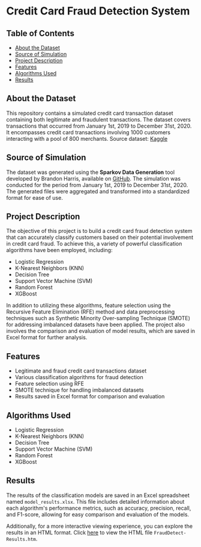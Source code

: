 # Credit Card Fraud Detection System

## Table of Contents
- [About the Dataset](#about-the-dataset)
- [Source of Simulation](#source-of-simulation)
- [Project Description](#project-description)
- [Features](#features)
- [Algorithms Used](#algorithms-used)
- [Results](#results)


## About the Dataset
This repository contains a simulated credit card transaction dataset containing both legitimate and fraudulent transactions. The dataset covers transactions that occurred from January 1st, 2019 to December 31st, 2020. It encompasses credit card transactions involving 1000 customers interacting with a pool of 800 merchants.
Source dataset: [Kaggle](https://www.kaggle.com/datasets/kartik2112/fraud-detection)
## Source of Simulation
The dataset was generated using the **Sparkov Data Generation** tool developed by Brandon Harris, available on [GitHub](https://github.com/namebrandon/Sparkov_Data_Generation). The simulation was conducted for the period from January 1st, 2019 to December 31st, 2020. The generated files were aggregated and transformed into a standardized format for ease of use.

## Project Description
The objective of this project is to build a credit card fraud detection system that can accurately classify customers based on their potential involvement in credit card fraud. To achieve this, a variety of powerful classification algorithms have been employed, including:
- Logistic Regression
- K-Nearest Neighbors (KNN)
- Decision Tree
- Support Vector Machine (SVM)
- Random Forest
- XGBoost

In addition to utilizing these algorithms, feature selection using the Recursive Feature Elimination (RFE) method and data preprocessing techniques such as Synthetic Minority Over-sampling Technique (SMOTE) for addressing imbalanced datasets have been applied. The project also involves the comparison and evaluation of model results, which are saved in Excel format for further analysis.

## Features
- Legitimate and fraud credit card transactions dataset
- Various classification algorithms for fraud detection
- Feature selection using RFE
- SMOTE technique for handling imbalanced datasets
- Results saved in Excel format for comparison and evaluation

## Algorithms Used
- Logistic Regression
- K-Nearest Neighbors (KNN)
- Decision Tree
- Support Vector Machine (SVM)
- Random Forest
- XGBoost

## Results

The results of the classification models are saved in an Excel spreadsheet named `model_results.xlsx`. This file includes detailed information about each algorithm's performance metrics, such as accuracy, precision, recall, and F1-score, allowing for easy comparison and evaluation of the models.

Additionally, for a more interactive viewing experience, you can explore the results in an HTML format. Click [here](FraudDetect-Results.htm) to view the HTML file `FraudDetect-Results.htm`.


